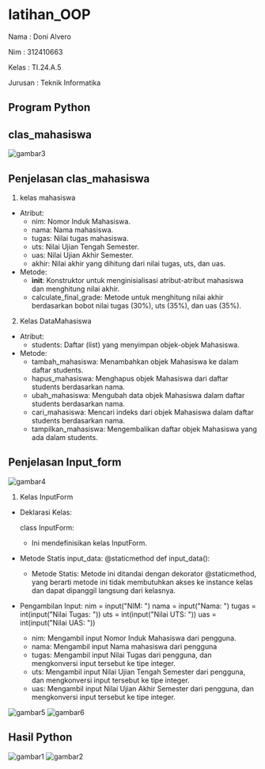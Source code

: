 # latihan_OOP
Nama : Doni Alvero <p>
Nim : 312410663 <p>
Kelas : TI.24.A.5 <P>
Jurusan : Teknik Informatika <P>

## Program Python

## clas_mahasiswa
![gambar3](https://github.com/user-attachments/assets/45a34131-9a4b-4b86-a55c-dae052829e2b)
## Penjelasan clas_mahasiswa
1. kelas mahasiswa
- Atribut:
  - nim: Nomor Induk Mahasiswa.
  - nama: Nama mahasiswa.
  - tugas: Nilai tugas mahasiswa.
  - uts: Nilai Ujian Tengah Semester.
  - uas: Nilai Ujian Akhir Semester.
  - akhir: Nilai akhir yang dihitung dari nilai tugas, uts, dan uas.
- Metode:
  - __init__: Konstruktor untuk menginisialisasi atribut-atribut mahasiswa dan menghitung nilai akhir.
  - calculate_final_grade: Metode untuk menghitung nilai akhir berdasarkan bobot nilai tugas (30%), uts (35%), dan uas (35%).
2. Kelas DataMahasiswa
- Atribut:
  - students: Daftar (list) yang menyimpan objek-objek Mahasiswa.
- Metode:
  - tambah_mahasiswa: Menambahkan objek Mahasiswa ke dalam daftar students.
  - hapus_mahasiswa: Menghapus objek Mahasiswa dari daftar students berdasarkan nama.
  - ubah_mahasiswa: Mengubah data objek Mahasiswa dalam daftar students berdasarkan nama.
  - cari_mahasiswa: Mencari indeks dari objek Mahasiswa dalam daftar students berdasarkan nama.
  - tampilkan_mahasiswa: Mengembalikan daftar objek Mahasiswa yang ada dalam students.

## Penjelasan Input_form
![gambar4](https://github.com/user-attachments/assets/9e70e124-e75b-4f2b-972f-3e5058cedeea)
1. Kelas InputForm
- Deklarasi Kelas:

  
    class InputForm:
  - Ini mendefinisikan kelas InputForm.
- Metode Statis input_data:
    @staticmethod
    def input_data():
  - Metode Statis: Metode ini ditandai dengan dekorator @staticmethod, yang berarti metode ini tidak membutuhkan akses ke instance kelas dan dapat dipanggil langsung dari kelasnya.
- Pengambilan Input:
   nim = input("NIM: ")
   nama = input("Nama: ")
   tugas = int(input("Nilai Tugas: "))
   uts = int(input("Nilai UTS: "))
   uas = int(input("Nilai UAS: "))
  - nim: Mengambil input Nomor Induk Mahasiswa dari pengguna.
  - nama: Mengambil input Nama mahasiswa dari pengguna
  - tugas: Mengambil input Nilai Tugas dari pengguna, dan mengkonversi input tersebut ke tipe integer.
  - uts: Mengambil input Nilai Ujian Tengah Semester dari pengguna, dan mengkonversi input tersebut ke tipe integer.
  - uas: Mengambil input Nilai Ujian Akhir Semester dari pengguna, dan mengkonversi input tersebut ke tipe integer.




![gambar5](https://github.com/user-attachments/assets/3e561722-e7e3-4fb9-a84d-4ab6468cd5c5)
![gambar6](https://github.com/user-attachments/assets/a861c2b7-6733-4628-b115-06d4d45b219f)

## Hasil Python
![gambar1](https://github.com/user-attachments/assets/077dc94f-f323-4df0-9b21-80a559614b31)
![gambar2](https://github.com/user-attachments/assets/d1eb8df3-f17f-44bc-bada-5140b9c73891)

